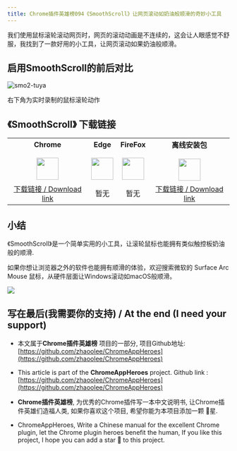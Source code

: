 ```yaml
---
title: Chrome插件英雄榜094《SmoothScroll》让网页滚动如奶油般顺滑的奇妙小工具
---
```




我们使用鼠标滚轮滚动网页时，网页的滚动动画是不连续的，这会让人眼感觉不舒服，我找到了一款好用的小工具，让网页滚动如果奶油般顺滑。



##  启用SmoothScroll的前后对比



![smo2-tuya](https://cdn.fangyuanxiaozhan.com/assets/161327488617355A7NShQ.gif)



右下角为实时录制的鼠标滚轮动作



## 《SmoothScroll》 下载链接

<table style="table-layout: fixed;">
<tbody>
<tr>
<td><div style="text-align: center;"><div style="font-weight: bold">Chrome</div><br/><div><img  style="width:50px; height:auto;" src="https://www.v2fy.com/asset/0i/ChromeAppHeroes/page/001_markdown_here.assets/chromeappheroes-chrome-icon.png"/></div></div></td>
<td><div style="text-align: center;" ><div style="font-weight: bold">Edge</div><br/><div><img style="width:50px; height:auto;" src="https://www.v2fy.com/asset/0i/ChromeAppHeroes/page/001_markdown_here.assets/chromeappheroes-edge-icon.png"/></div></div></td>
<td><div style="text-align: center;" ><div style="font-weight: bold">FireFox</div><br/><div><img  style="width:50px; height:auto;" src="https://www.v2fy.com/asset/0i/ChromeAppHeroes/page/001_markdown_here.assets/chromeappheroes-firefox-icon.png"/></div></div></td>
<td><div style="text-align: center;" ><div style="font-weight: bold">离线安装包</div><br/><div><img  style="width:50px; height:auto;" src="https://www.v2fy.com/asset/0i/ChromeAppHeroes/page/001_markdown_here.assets/chromeappheroes-github-download.png"/></div></div></td>
</tr>
<tr>
<td>
<div style="text-align: center;">
<a  href="https://chrome.google.com/webstore/detail/smoothscroll/nbokbjkabcmbfdlbddjidfmibcpneigj">下载链接 / Download link</a>
</div>
</td>
<td>
<div style="text-align: center;">
暂无
</div>
</td>
<td>
<div style="text-align: center;">
暂无
</div>
</td>
<td>
<div style="text-align: center;"><a  href="https://cdn.jsdelivr.net/gh/zhaoolee/ChromeAppHeroes/backup/094-smoothscroll.zip">下载链接 / Download link</a></div>
</td>
</tr>
</tbody>
</table>


## 小结

《SmoothScroll》是一个简单实用的小工具，让滚轮鼠标也能拥有类似触控板奶油般的顺滑.

如果你想让浏览器之外的软件也能拥有顺滑的体验，欢迎搜索微软的 Surface Arc Mouse  鼠标，从硬件层面让Windows滚动如macOS般顺滑。

![](https://cdn.fangyuanxiaozhan.com/assets/1613202794331Qy2snrMB.gif)



## 写在最后(我需要你的支持) / At the end (I need your support)

- 本文属于**Chrome插件英雄榜** 项目的一部分, 项目Github地址: [https://github.com/zhaoolee/ChromeAppHeroes](https://github.com/zhaoolee/ChromeAppHeroes)


- This article is part of the **ChromeAppHeroes** project. Github link : [https://github.com/zhaoolee/ChromeAppHeroes](https://github.com/zhaoolee/ChromeAppHeroes) 

- **Chrome插件英雄榜**, 为优秀的Chrome插件写一本中文说明书, 让Chrome插件英雄们造福人类, 如果你喜欢这个项目, 希望你能为本项目添加一颗 🌟星.

- ChromeAppHeroes, Write a Chinese manual for the excellent Chrome plugin, let the Chrome plugin heroes benefit the human, If you like this project, I hope you can add a star 🌟 to this project.

